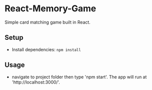 # React-Memory-Game

Simple card matching game built in React.

## Setup

- Install dependencies: `npm install`

## Usage

- navigate to project folder then type 'npm start'. The app will run at 'http://localhost:3000/'.
